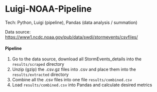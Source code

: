 # Luigi-NOAA-Pipeline

Tech: Python, Luigi (pipeline), Pandas (data analysis / summation)  

Data source:  https://www1.ncdc.noaa.gov/pub/data/swdi/stormevents/csvfiles/

#### Pipeline

1. Go to the data source, download all StormEvents_details into the ```results/scraped``` directory
2. Unzip (gzip) the .csv.gz files into .csv and place them into the ```results/extracted``` directory
3. Combine all the .csv files into one file ```results/combined.csv```
4. Load ```results/combined.csv``` into Pandas and calculate desired metrics
